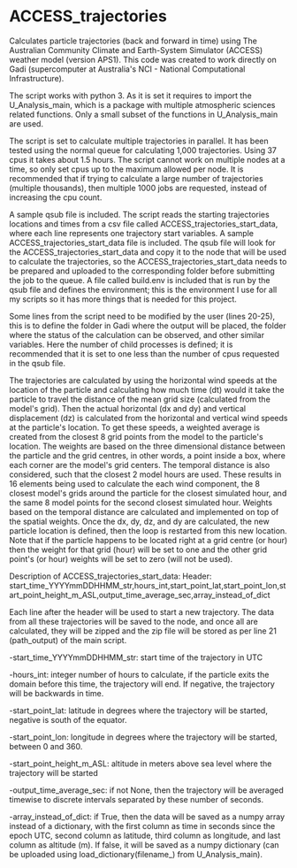 # ACCESS_trajectories
Calculates particle trajectories (back and forward in time) using The Australian Community Climate and Earth-System Simulator (ACCESS) weather model (version APS1). This code was created to work directly on Gadi (supercomputer at Australia's NCI - National Computational Infrastructure).

The script works with python 3. As it is set it requires to import the U_Analysis_main, which is a package with multiple atmospheric sciences related functions. Only a small subset of the functions in U_Analysis_main are used.

The script is set to calculate multiple trajectories in parallel. It has been tested using the normal queue for calculating 1,000 trajectories. Using 37 cpus it takes about 1.5 hours. The script cannot work on multiple nodes at a time, so only set cpus up to the maximum allowed per node. It is recommended that if trying to calculate a large number of trajectories (multiple thousands), then multiple 1000 jobs are requested, instead of increasing the cpu count.

A sample qsub file is included. The script reads the starting trajectories locations and times from a csv file called ACCESS_trajectories_start_data, where each line represents one trajectory start variables. A sample ACCESS_trajectories_start_data file is included. The qsub file will look for the ACCESS_trajectories_start_data and copy it to the node that will be used to calculate the trajectories, so the ACCESS_trajectories_start_data needs to be prepared and uploaded to the corresponding folder before submitting the job to the queue. A file called build.env is included that is run by the qsub file and defines the environment; this is the environment I use for all my scripts so it has more things that is needed for this project.

Some lines from the script need to be modified by the user (lines 20-25), this is to define the folder in Gadi where the output will be placed, the folder where the status of the calculation can be observed, and other similar variables. Here the number of child processes is defined; it is recommended that it is set to one less than the number of cpus requested in the qsub file.

The trajectories are calculated by using the horizontal wind speeds at the location of the particle and calculating how much time (dt) would it take the particle to travel the distance of the mean grid size (calculated from the model's grid). Then the actual horizontal (dx and dy) and vertical displacement (dz) is calculated from the horizontal and vertical wind speeds at the particle's location. To get these speeds, a weighted average is created from the closest 8 grid points from the model to the particle's location. The weights are based on the three dimensional distance between the particle and the grid centres, in other words, a point inside a box, where each corner are the model's grid centers. The temporal distance is also considered, such that the closest 2 model hours are used. These results in 16 elements being used to calculate the each wind component, the 8 closest model's grids around the particle for the closest simulated hour, and the same 8 model points for the second closest simulated hour. Weights based on the temporal distance are calculated and implemented on top of the spatial weights. Once the dx, dy, dz, and dy are calculated, the new particle location is defined, then the loop is restarted from this new location. Note that if the particle happens to be located right at a grid centre (or hour) then the weight for that grid (hour) will be set to one and the other grid point's (or hour) weights will be set to zero (will not be used).


Description of ACCESS_trajectories_start_data:
Header:
  start_time_YYYYmmDDHHMM_str,hours_int,start_point_lat,start_point_lon,start_point_height_m_ASL,output_time_average_sec,array_instead_of_dict

Each line after the header will be used to start a new trajectory. The data from all these trajectories will be saved to the node, and once all are calculated, they will be zipped and the zip file will be stored as per line 21 (path_output) of the main script.

-start_time_YYYYmmDDHHMM_str: start time of the trajectory in UTC

-hours_int: integer number of hours to calculate, if the particle exits the domain before this time, the trajectory will end. If negative, the trajectory will be backwards in time. 

-start_point_lat: latitude in degrees where the trajectory will be started, negative is south of the equator.

-start_point_lon: longitude in degrees where the trajectory will be started, between 0 and 360.

-start_point_height_m_ASL: altitude in meters above sea level where the trajectory will be started

-output_time_average_sec: if not None, then the trajectory will be averaged timewise to discrete intervals separated by these number of seconds.

-array_instead_of_dict: if True, then the data will be saved as a numpy array instead of a dictionary, with the first column as time in seconds since the epoch UTC, second column as latitude, third column as longitude, and last column as altitude (m). If false, it will be saved as a numpy dictionary (can be uploaded using load_dictionary(filename_) from U_Analysis_main).

